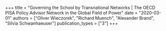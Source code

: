 +++
title = "Governing the School by Transnational Networks | The OECD PISA Policy Advisor Network in the Global Field of Power"
date = "2020-03-01"
authors = ["Oliver Wieczorek", "Richard Muench", "Alexander Brand", "Silvia Schwanhaeuser"]
publication_types = ["3"]
+++
